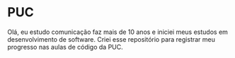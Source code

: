 # PUC
Olá, eu estudo comunicação faz mais de 10 anos e iniciei meus estudos em desenvolvimento de software. Criei esse repositório para registrar meu progresso nas aulas de código da PUC.  
